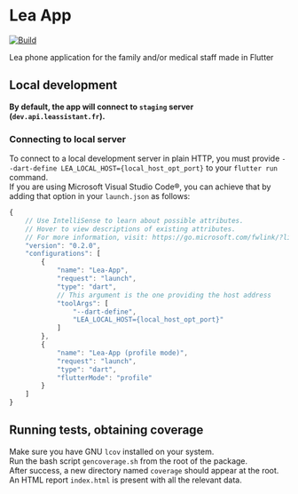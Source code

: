 # Lea App

[![Build](https://github.com/Lea-Voc/Lea-App/actions/workflows/build.yml/badge.svg)](https://github.com/Lea-Voc/Lea-App/actions/workflows/build.yml)

Lea phone application for the family and/or medical staff made in Flutter

## Local development

**By default, the app will connect to `staging` server (`dev.api.leassistant.fr`).**  

### Connecting to local server
To connect to a local development server in plain HTTP, you must provide `--dart-define LEA_LOCAL_HOST={local_host_opt_port}` to your `flutter run` command.  
If you are using Microsoft Visual Studio Code®, you can achieve that by adding that option in your `launch.json` as follows:  
```js
{
	// Use IntelliSense to learn about possible attributes.
	// Hover to view descriptions of existing attributes.
	// For more information, visit: https://go.microsoft.com/fwlink/?linkid=830387
	"version": "0.2.0",
	"configurations": [
		{
			"name": "Lea-App",
			"request": "launch",
			"type": "dart",
			// This argument is the one providing the host address
			"toolArgs": [
				"--dart-define",
				"LEA_LOCAL_HOST={local_host_opt_port}"
			]
		},
		{
			"name": "Lea-App (profile mode)",
			"request": "launch",
			"type": "dart",
			"flutterMode": "profile"
		}
	]
}
```

## Running tests, obtaining coverage

Make sure you have GNU `lcov` installed on your system.  
Run the bash script `gencoverage.sh` from the root of the package.  
After success, a new directory named `coverage` should appear at the root. An HTML report `index.html` is present with all the relevant data.
